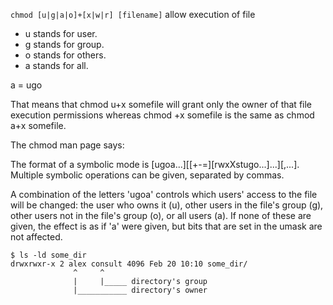 `chmod [u|g|a|o]+[x|w|r] [filename]` allow execution of file

 - u stands for user.
 - g stands for group.
 - o stands for others.
 - a stands for all.  
  
a = ugo

That means that chmod u+x somefile will grant only the owner of that file execution permissions whereas chmod +x somefile is the same as chmod a+x somefile.

The chmod man page says:

The format of a symbolic mode is [ugoa...][[+-=][rwxXstugo...]...][,...]. Multiple symbolic operations can be given, separated by commas.

A combination of the letters 'ugoa' controls which users' access to the file will be changed: the user who owns it (u), other users in the file's group (g), other users not in the file's group (o), or all users (a). If none of these are given, the effect is as if 'a' were given, but bits that are set in the umask are not affected.

```
$ ls -ld some_dir
drwxrwxr-x 2 alex consult 4096 Feb 20 10:10 some_dir/
              ^     ^
              |     |_____ directory's group
              |___________ directory's owner
```